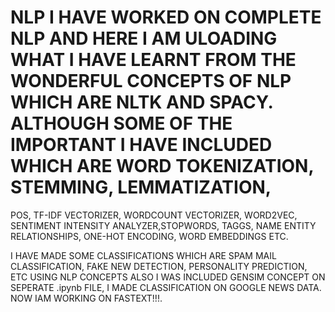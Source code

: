 # NLP I HAVE WORKED ON COMPLETE NLP AND HERE I AM ULOADING WHAT I HAVE LEARNT FROM THE WONDERFUL CONCEPTS OF NLP WHICH ARE NLTK AND SPACY. ALTHOUGH SOME OF THE IMPORTANT I HAVE INCLUDED WHICH ARE WORD TOKENIZATION, STEMMING, LEMMATIZATION, 
POS, TF-IDF VECTORIZER, WORDCOUNT VECTORIZER, WORD2VEC, SENTIMENT INTENSITY ANALYZER,STOPWORDS, TAGGS, NAME ENTITY RELATIONSHIPS, ONE-HOT ENCODING, WORD EMBEDDINGS ETC.

I HAVE MADE SOME CLASSIFICATIONS WHICH ARE SPAM MAIL CLASSIFICATION, FAKE NEW DETECTION, PERSONALITY PREDICTION, ETC USING NLP CONCEPTS
ALSO I WAS INCLUDED GENSIM CONCEPT ON SEPERATE .ipynb FILE, I MADE CLASSIFICATION ON GOOGLE NEWS DATA.
NOW IAM WORKING ON FASTEXT!!!.
